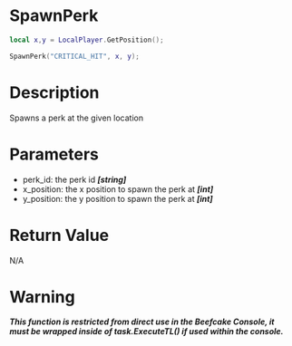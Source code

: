 # SpawnPerk

```lua
local x,y = LocalPlayer.GetPosition();

SpawnPerk("CRITICAL_HIT", x, y);
```

# Description

Spawns a perk at the given location

# Parameters

- perk_id: the perk id ***[string]***
- x_position: the x position to spawn the perk at ***[int]***
- y_position: the y position to spawn the perk at ***[int]***

# Return Value

N/A

# Warning

***This function is restricted from direct use in the Beefcake Console, it must be wrapped inside of task.ExecuteTL() if used within the console.***